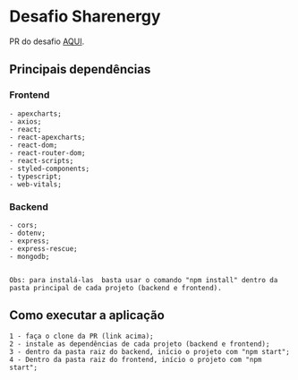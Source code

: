 # Desafio Sharenergy

PR do desafio [AQUI](https://github.com/SHARENERGY-OFICIAL/desafio-sharenergy-2021-22/pull/18).

## Principais dependências

### Frontend
    - apexcharts;
    - axios;
    - react;
    - react-apexcharts;
    - react-dom;
    - react-router-dom;
    - react-scripts;
    - styled-components;
    - typescript;
    - web-vitals;


### Backend

    - cors;
    - dotenv;
    - express;
    - express-rescue;
    - mongodb;


    Obs: para instalá-las  basta usar o comando "npm install" dentro da pasta principal de cada projeto (backend e frontend).

## Como executar a aplicação

    1 - faça o clone da PR (link acima);
    2 - instale as dependências de cada projeto (backend e frontend);
    3 - dentro da pasta raiz do backend, início o projeto com "npm start";
    4 - Dentro da pasta raiz do frontend, início o projeto com "npm start";

